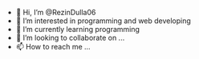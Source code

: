 - 👋 Hi, I’m @RezinDulla06
- 👀 I’m interested in programming and web developing
- 🌱 I’m currently learning programming
- 💞️ I’m looking to collaborate on ...
- 📫 How to reach me ...

<!---
RezinDulla06/RezinDulla06 is a ✨ special ✨ repository because its `README.md` (this file) appears on your GitHub profile.
You can click the Preview link to take a look at your changes.
--->
